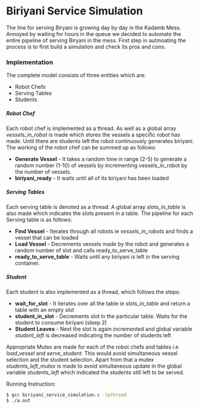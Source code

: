 # Biriyani Service Simulation
The line for serving Biryani is growing day by day in the Kadamb Mess. Annoyed by waiting for hours in the queue we decided to automate the entire pipeline of serving Biryani in the mess. First step in autmoating the process is to first build a simulation and check its pros and cons.

### Implementation
The complete model consists of three entities which are:
 - Robot Chefs
 - Serving Tables
 - Students

##### Robot Chef
Each robot chef is implemented as a thread. As well as a global array *vessels_in_robot* is made which stores the vessels a specific robot has made. Until there are students left the robot continuously generates biriyani. The working of the robot chef can be summed up as follows:

 - **Generate Vessel** - It takes a random time in range (2-5) to generate a random number (1-10) of vessels by incrementing vessels_in_robot by the number of vessels.
 - **biriyani_ready** - It waits until all of its biriyani has been loaded

##### Serving Tables
Each serving table is denoted as a thread. A global array *slots_in_table* is also made which indicates the slots present in a table.
The pipeline for each Serving table is as follows:

 - **Find Vessel** - Iterates through all robots ie *vessels_in_robots* and finds a vessel that can be loaded
 - **Load Vessel** - Decrements vessels made by the robot and generates a random number of slot and calls ready_to_serve_table
 - **ready_to_serve_table** - Waits until any biriyani is left in the serving container.

##### Student
Each student is also implemented as a thread, which follows the steps:

 - **wait_for_slot** - It iterates over all the table ie *slots_in_table* and return a table with an empty slot
 - **student_in_slot** - Decrements slot in the particular table. Waits for the student to consume biriyani (sleep 2)
 - **Student Leaves** - Next the slot is again incremented and global variable *student_left* is decreased indicating the number of students left

Appropriate Mutex are made for each of the robot chefs and tables i.e *load_vessel* and *serve_student*. This would avoid simultaneous vessel selection and the student selection. Apart from that a mutex *students_left_mutex* is made to avoid simultaneous update in the global variable *students_left* which indicated the students still left to be served.

Running Instruction:

```sh
$ gcc biriyani_service_simulation.c -lpthread
$ ./a.out
```